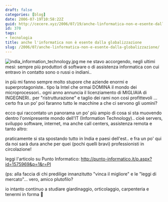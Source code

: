 ```yaml
---
draft: false
categories: [blog]
date: 2006-07-19T10:58:22Z
guid: http://cecere.xyz/2006/07/19/anche-linformatica-non-e-esente-dalla-globalizzazione/
id: 370
tags:
- tecnologia
title: anche l'informatica non è esente dalla globalizzazione
slug: /2006/07/anche-linformatica-non-e-esente-dalla-globalizzazione/
---
```


<img align="left" alt="india_information_technology.jpg" id="image371" title="india_information_technology.jpg" src="http://cecere.xyz/wp-content/uploads/sites/3/2006/07/india_information_technology.miniatura.jpg" />me ne stavo accorgendo, negli ultimi mesi: sempre più produttori di software o di assistenza informatica con cui entravo in contatto sono o russi o indiani..

in più mi fanno sempre molto stupore che aziende enormi e superprotagoniste.. tipo la Intel che ormai DOMINA il mondo dei microprocessori.. ogni anno annuncia il licenziamento di MIGLIAIA di INGEGNERI.. per "ristrutturazione" e taglio dei rami non così profittevoli … certo fra un po' poi faranno tutto le macchine a che ci servono gli uomini?
  
ecco qui raccontato un panorama un po' più ampio di cosa si sta muovendo dentro l'onnipresente mondo dell'IT (Information Technology).. cioè servers, sviluppo software, internet, ma anche call centers, assistenza remota e tanto altro:

praticamente si sta spostando tutto in India e paesi dell'est.. e fra un po' qui da noi sarà dura anche per quei (pochi quelli bravi) professionisti in circolazione!

leggi l'articolo su Punto Informatico: <http://punto-informatico.it/p.aspx?id=1575969&p=1&r=PI>

(ps: alla faccia di chi predilige innanzitutto "vinca il migliore" e le "leggi di mercato"… vero, amico plutofilo?
  
io intanto continuo a studiare giardinaggio, orticolaggio, carpenteria e tenermi in forma 🙂